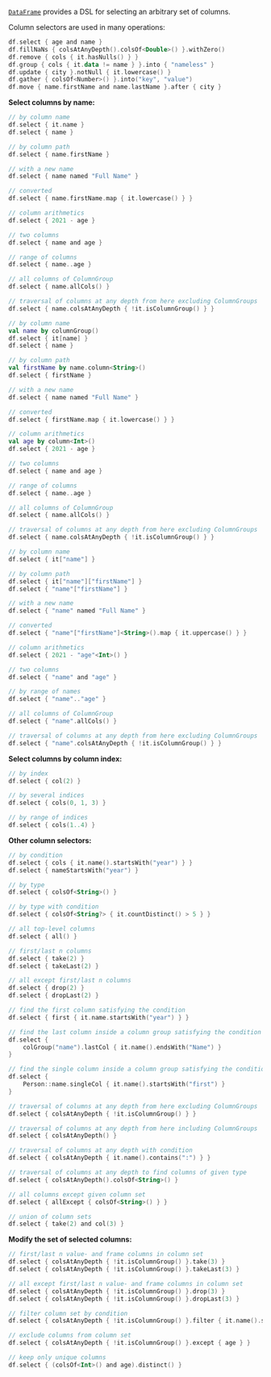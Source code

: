 [//]: # (title: Column selectors)

<!---IMPORT org.jetbrains.kotlinx.dataframe.samples.api.Access-->

[`DataFrame`](DataFrame.md) provides a DSL for selecting an arbitrary set of columns.

Column selectors are used in many operations:

<!---FUN columnSelectorsUsages-->

```kotlin
df.select { age and name }
df.fillNaNs { colsAtAnyDepth().colsOf<Double>() }.withZero()
df.remove { cols { it.hasNulls() } }
df.group { cols { it.data != name } }.into { "nameless" }
df.update { city }.notNull { it.lowercase() }
df.gather { colsOf<Number>() }.into("key", "value")
df.move { name.firstName and name.lastName }.after { city }
```

<dataFrame src="org.jetbrains.kotlinx.dataframe.samples.api.Access.columnSelectorsUsages.html"/>
<!---END-->

**Select columns by name:**

<!---FUN columnSelectors-->
<tabs>
<tab title="Properties">

```kotlin
// by column name
df.select { it.name }
df.select { name }

// by column path
df.select { name.firstName }

// with a new name
df.select { name named "Full Name" }

// converted
df.select { name.firstName.map { it.lowercase() } }

// column arithmetics
df.select { 2021 - age }

// two columns
df.select { name and age }

// range of columns
df.select { name..age }

// all columns of ColumnGroup
df.select { name.allCols() }

// traversal of columns at any depth from here excluding ColumnGroups
df.select { name.colsAtAnyDepth { !it.isColumnGroup() } }
```

</tab>
<tab title="Accessors">

```kotlin
// by column name
val name by columnGroup()
df.select { it[name] }
df.select { name }

// by column path
val firstName by name.column<String>()
df.select { firstName }

// with a new name
df.select { name named "Full Name" }

// converted
df.select { firstName.map { it.lowercase() } }

// column arithmetics
val age by column<Int>()
df.select { 2021 - age }

// two columns
df.select { name and age }

// range of columns
df.select { name..age }

// all columns of ColumnGroup
df.select { name.allCols() }

// traversal of columns at any depth from here excluding ColumnGroups
df.select { name.colsAtAnyDepth { !it.isColumnGroup() } }
```

</tab>
<tab title="Strings">

```kotlin
// by column name
df.select { it["name"] }

// by column path
df.select { it["name"]["firstName"] }
df.select { "name"["firstName"] }

// with a new name
df.select { "name" named "Full Name" }

// converted
df.select { "name"["firstName"]<String>().map { it.uppercase() } }

// column arithmetics
df.select { 2021 - "age"<Int>() }

// two columns
df.select { "name" and "age" }

// by range of names
df.select { "name".."age" }

// all columns of ColumnGroup
df.select { "name".allCols() }

// traversal of columns at any depth from here excluding ColumnGroups
df.select { "name".colsAtAnyDepth { !it.isColumnGroup() } }
```

</tab></tabs>
<dataFrame src="org.jetbrains.kotlinx.dataframe.samples.api.Access.columnSelectors.html"/>
<!---END-->

**Select columns by column index:**

<!---FUN columnsSelectorByIndices-->

```kotlin
// by index
df.select { col(2) }

// by several indices
df.select { cols(0, 1, 3) }

// by range of indices
df.select { cols(1..4) }
```

<dataFrame src="org.jetbrains.kotlinx.dataframe.samples.api.Access.columnsSelectorByIndices.html"/>
<!---END-->

**Other column selectors:**

<!---FUN columnSelectorsMisc-->

```kotlin
// by condition
df.select { cols { it.name().startsWith("year") } }
df.select { nameStartsWith("year") }

// by type
df.select { colsOf<String>() }

// by type with condition
df.select { colsOf<String?> { it.countDistinct() > 5 } }

// all top-level columns
df.select { all() }

// first/last n columns
df.select { take(2) }
df.select { takeLast(2) }

// all except first/last n columns
df.select { drop(2) }
df.select { dropLast(2) }

// find the first column satisfying the condition
df.select { first { it.name.startsWith("year") } }

// find the last column inside a column group satisfying the condition
df.select {
    colGroup("name").lastCol { it.name().endsWith("Name") }
}

// find the single column inside a column group satisfying the condition
df.select {
    Person::name.singleCol { it.name().startsWith("first") }
}

// traversal of columns at any depth from here excluding ColumnGroups
df.select { colsAtAnyDepth { !it.isColumnGroup() } }

// traversal of columns at any depth from here including ColumnGroups
df.select { colsAtAnyDepth() }

// traversal of columns at any depth with condition
df.select { colsAtAnyDepth { it.name().contains(":") } }

// traversal of columns at any depth to find columns of given type
df.select { colsAtAnyDepth().colsOf<String>() }

// all columns except given column set
df.select { allExcept { colsOf<String>() } }

// union of column sets
df.select { take(2) and col(3) }
```

<dataFrame src="org.jetbrains.kotlinx.dataframe.samples.api.Access.columnSelectorsMisc.html"/>
<!---END-->

**Modify the set of selected columns:**

<!---FUN columnSelectorsModifySet-->

```kotlin
// first/last n value- and frame columns in column set
df.select { colsAtAnyDepth { !it.isColumnGroup() }.take(3) }
df.select { colsAtAnyDepth { !it.isColumnGroup() }.takeLast(3) }

// all except first/last n value- and frame columns in column set
df.select { colsAtAnyDepth { !it.isColumnGroup() }.drop(3) }
df.select { colsAtAnyDepth { !it.isColumnGroup() }.dropLast(3) }

// filter column set by condition
df.select { colsAtAnyDepth { !it.isColumnGroup() }.filter { it.name().startsWith("year") } }

// exclude columns from column set
df.select { colsAtAnyDepth { !it.isColumnGroup() }.except { age } }

// keep only unique columns
df.select { (colsOf<Int>() and age).distinct() }
```

<dataFrame src="org.jetbrains.kotlinx.dataframe.samples.api.Access.columnSelectorsModifySet.html"/>
<!---END-->
